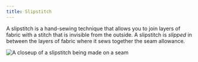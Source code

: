 ```yaml
---
title: Slipstitch
---
```


A slipstitch is a hand-sewing technique that allows you to join layers
of fabric with a stitch that is invisible from the outside.
A slipstitch is _slipped_ in between the layers of fabric
where it sews together the seam allowance.

![A closeup of a slipstitch being made on a seam](slipstitch.jpg)
